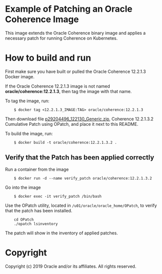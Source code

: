 Example of Patching an Oracle Coherence Image
=============================================
This image extends the Oracle Coherence binary image and applies a necessary patch for running Coherence on Kubernetes.

# How to build and run
First make sure you have built or pulled the Oracle Coherence 12.2.1.3 Docker image.

If the Oracle Coherence 12.2.1.3 image is not named **oracle/coherence:12.2.1.3**,
then tag the image with that name.

To tag the image, run:

        $ docker tag <12.2.1.3_IMAGE:TAG> oracle/coherence:12.2.1.3


Then download file [p29204496_122130_Generic.zip](https://updates.oracle.com/Orion/PatchDetails/process_form?patch_num=29204496),
Coherence 12.2.1.3.2 Cumulative Patch using OPatch, and place it next to this README.

To build the image, run:

        $ docker build -t oracle/coherence:12.2.1.3.2 .

## Verify that the Patch has been applied correctly
Run a container from the image

        $ docker run -d --name verify_patch oracle/coherence:12.2.1.3.2

Go into the image

        $ docker exec -it verify_patch /bin/bash

Use the OPatch utility, located in `/u01/oracle/oracle_home/OPatch`, to verify that the patch has been installed.

        cd OPatch
        ./opatch lsinventory 

The patch will show in the inventory of applied patches.

# Copyright
Copyright (c) 2019 Oracle and/or its affiliates. All rights reserved.
